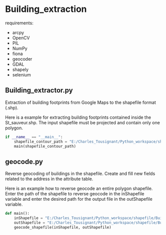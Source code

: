 # Building_extraction
requirements:
* arcpy
* OpenCV
* PIL
* NumPy
* fiona
* geocoder
* GDAL
* shapely
* selenium

## Building_extractor.py
Extraction of building footprints from Google Maps to the shapefile format (.shp). 

Here is a example for extracting building footprints contained inside the St_sauveur.shp. The input shapefile must be projected and contain only one polygon. 
```python
if __name__ == "__main__":
    shapefile_contour_path = "E:/Charles_Tousignant/Python_workspace/shapefile/St_sauveur.shp"
    main(shapefile_contour_path)
```
## geocode.py
Reverse geocoding of buildings in the shapefile. Create and fill new fields related to the address in the attribute table.

Here is an example how to reverse geocode an entire polygon shapefile. Enter the path of the shapefile to reverse geocode in the inShapefile variable and enter the desired path for the output file in the outShapefile variable.
```python
def main():
    inShapefile = "E:/Charles_Tousignant/Python_workspace/shapefile/Building_footprints.shp"
    outShapefile = "E:/Charles_Tousignant/Python_workspace/shapefile/Building_footprints_geocode.shp"
    geocode_shapefile(inShapefile, outShapefile)
```